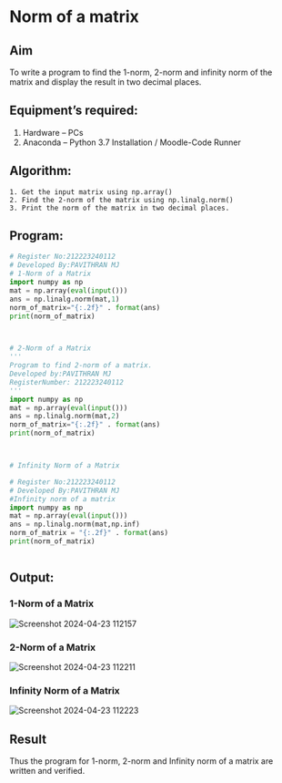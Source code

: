 # Norm of a matrix
## Aim
To write a program to find the 1-norm, 2-norm and infinity norm of the matrix and display the result in two decimal places.
## Equipment’s required:
1.	Hardware – PCs
2.	Anaconda – Python 3.7 Installation / Moodle-Code Runner
## Algorithm:
	1. Get the input matrix using np.array()   
    2. Find the 2-norm of the matrix using np.linalg.norm()
	3. Print the norm of the matrix in two decimal places.
## Program:
```Python
# Register No:212223240112
# Developed By:PAVITHRAN MJ
# 1-Norm of a Matrix
import numpy as np 
mat = np.array(eval(input()))
ans = np.linalg.norm(mat,1)
norm_of_matrix="{:.2f}" . format(ans)
print(norm_of_matrix)



# 2-Norm of a Matrix
'''
Program to find 2-norm of a matrix.
Developed by:PAVITHRAN MJ
RegisterNumber: 212223240112
'''
import numpy as np
mat = np.array(eval(input()))
ans = np.linalg.norm(mat,2)
norm_of_matrix="{:.2f}" . format(ans)
print(norm_of_matrix)



# Infinity Norm of a Matrix

# Register No:212223240112
# Developed By:PAVITHRAN MJ
#Infinity norm of a matrix 
import numpy as np
mat = np.array(eval(input()))
ans = np.linalg.norm(mat,np.inf)
norm_of_matrix = "{:.2f}" . format(ans)
print(norm_of_matrix)



```
## Output:
### 1-Norm of a Matrix
![Screenshot 2024-04-23 112157](https://github.com/Pavithranmurugan13/Norm-of-a-matrix/assets/163802201/2a2edd94-e9ca-47cc-b5c2-6a3ad3b99848)

### 2-Norm of a Matrix

![Screenshot 2024-04-23 112211](https://github.com/Pavithranmurugan13/Norm-of-a-matrix/assets/163802201/dc5d60c4-9634-45b5-91ce-3d5212ac73ee)

### Infinity Norm of a Matrix
![Screenshot 2024-04-23 112223](https://github.com/Pavithranmurugan13/Norm-of-a-matrix/assets/163802201/2f939e4f-1b3a-45ee-9141-0a324bd344a2)

## Result
Thus the program for 1-norm, 2-norm and Infinity norm of a matrix are written and verified.
